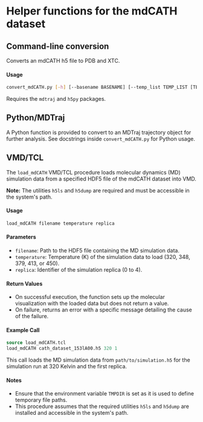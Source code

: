 # Helper functions for the mdCATH dataset


## Command-line conversion

Converts an mdCATH h5 file to PDB and XTC.

#### Usage

```bash
convert_mdCATH.py [-h] [--basename BASENAME] [--temp_list TEMP_LIST [TEMP_LIST ...]] [--replica_list REPLICA_LIST [REPLICA_LIST ...]] fn
```

Requires the `mdtraj` and `h5py` packages.


## Python/MDTraj

A Python function is provided to convert to an MDTraj trajectory object for further analysis. See  docstrings inside `convert_mdCATH.py` for Python usage. 


## VMD/TCL

The `load_mdCATH` VMD/TCL procedure loads molecular dynamics (MD) simulation data from a specified HDF5 file of the mdCATH dataset into VMD.  

**Note:** The utilities `h5ls` and `h5dump` are required and must be accessible in the system's path.


#### Usage
```tcl
load_mdCATH filename temperature replica
```

#### Parameters

- `filename`: Path to the HDF5 file containing the MD simulation data.
- `temperature`: Temperature (K) of the simulation data to load (320, 348, 379, 413, or 450).
- `replica`: Identifier of the simulation replica (0 to 4).


#### Return Values
- On successful execution, the function sets up the molecular visualization with the loaded data but does not return a value.
- On failure, returns an error with a specific message detailing the cause of the failure.



#### Example Call
```tcl
source load_mdCATH.tcl
load_mdCATH cath_dataset_153lA00.h5 320 1
```
This call loads the MD simulation data from `path/to/simulation.h5` for the simulation run at 320 Kelvin and the first replica.

#### Notes
- Ensure that the environment variable `TMPDIR` is set as it is used to define temporary file paths.
- This procedure assumes that the required utilities `h5ls` and `h5dump` are installed and accessible in the system's path.


